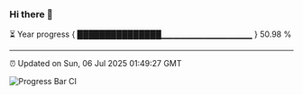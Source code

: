 ### Hi there 👋

⏳ Year progress { ███████████████▁▁▁▁▁▁▁▁▁▁▁▁▁▁▁ } 50.98 %

---

⏰ Updated on Sun, 06 Jul 2025 01:49:27 GMT

![Progress Bar CI](https://github.com/liununu/liununu/workflows/Progress%20Bar%20CI/badge.svg)
